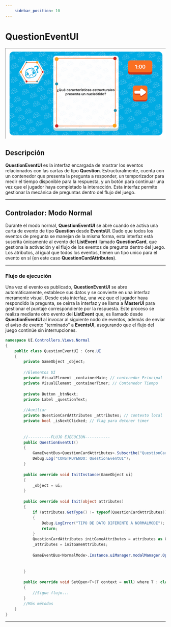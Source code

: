 ```yaml
---
    sidebar_position: 10
---
```


# QuestionEventUI

![Ejemplo ](../../../../../static/juego-img/interfaz/interfaces/game/QuestionEventUI.png)

## Descripción

**QuestionEventUI** es la interfaz encargada de mostrar los eventos relacionados con las cartas de tipo **Question**. Estructuralmente, cuenta con un contenedor que presenta la pregunta a responder, un temporizador para medir el tiempo disponible para la respuesta, y un botón para continuar una vez que el jugador haya completado la interacción. Esta interfaz permite gestionar la mecánica de preguntas dentro del flujo del juego.

---
## Controlador: Modo Normal

Durante el modo normal, **QuestionEventUI** se abre cuando se activa una carta de evento de tipo **Question** desde **EventsUI**. Dado que todos los eventos de pregunta se manejan de la misma forma, esta interfaz está suscrita únicamente al evento del **ListEvent** llamado **QuestionCard**, que gestiona la activación y el flujo de los eventos de pregunta dentro del juego. Los atributos, al igual que todos los eventos, tienen un tipo unico para el evento en sí (en este caso **QuestionCardAttributes**).

---

### Flujo de ejecución

Una vez el evento es publicado, **QuestionEventUI** se abre automáticamente, establece sus datos y se convierte en una interfaz meramente visual. Desde esta interfaz, una vez que el jugador haya respondido la pregunta, se ceirra la interfaz y se llama a **MasterUI** para gestionar el puntaje correspondiente por la respuesta. Este proceso se realiza mediante otro evento del **ListEvent** que, es llamado desde **QuestionEventUI** al invocar al siguiente nodo de eventos, además de enviar el aviso de evento "terminado" a **EventsUI**, asegurando que el flujo del juego continúe sin interrupciones.

```csharp
namespace UI.Controllers.Views.Normal
{
    public class QuestionEventUI : Core.UI
    {
        private GameObject _object;

        //Elementos UI
        private VisualElement _containerMain; // contenedor Principal
        private VisualElement _containerTimer; // Contenedor Tiempo

        private Button _btnNext;
        private Label _questionText;

        //Auxiliar
        private QuestionCardAttributes _attributes; // contexto local
        private bool _isNextClicked; // flag para detener timer
        

        //----------FLUJO EJECUCION-----------
        public QuestionEventUI()
        {
            GameEventBus<QuestionCardAttributes>.Subscribe("QuestionCard", Init);
            Debug.Log("CONSTRUYENDO: QuestionEventUI");
        }

        public override void InitInstance(GameObject ui)
        {
            _object = ui;
        }

        public override void Init(object attributes)
        {
            if (attributes.GetType() != typeof(QuestionCardAttributes))
            {
                Debug.LogError("TIPO DE DATO DIFERENTE A NORMALMODE");
                return;
            }
            QuestionCardAttributes initGameAttributes = attributes as QuestionCardAttributes;
            _attributes = initGameAttributes;

            GameEventBus<NormalMode>.Instance.uiManager.modalManager.OpenModal<string>(typeof(QuestionEventUI)); // Apertura 

            
        }

        public override void SetOpen<T>(T context = null) where T : class
        {
            //Sigue flujo...
        }
        //Más métodos
    }
}
```

---